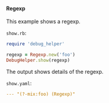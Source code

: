 #### Regexp

This example shows a regexp.

```show.rb```:
```ruby
require 'debug_helper'

regexp = Regexp.new('foo')
DebugHelper.show(regexp)
```

The output shows details of the regexp.

```show.yaml```:
```yaml
--- "(?-mix:foo) (Regexp)"
```
